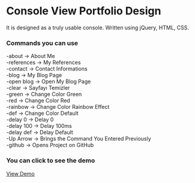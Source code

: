 # Console View Portfolio Design

It is designed as a truly usable console. Written using jQuery, HTML, CSS.

### Commands you can use

-about  -&gt; About Me<br>-references  -&gt; My References<br>-contact   -&gt; Contact Informations<br>-blog  -&gt; My Blog Page<br>-open blog  -&gt; Open My Blog Page<br>-clear  -&gt; Sayfayı Temizler<br>-green -&gt; Change Color Green<br>-red -&gt; Change Color Red<br>-rainbow -&gt; Change Color Rainbow Effect<br>-def -&gt; Change Color Default<br>-delay 0 -&gt; Delay 0<br>-delay 100 -&gt; Delay 100ms<br>-delay def -&gt; Delay Default<br>-Up Arrow   -&gt; Brings the Command You Entered Previously<br>-github   -&gt; Opens Project on GitHub

### You can click to see the demo
<a target="_blank" href="https://console.bugra.work/">View Demo</a>
